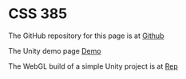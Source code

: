 # CSS 385
The GitHub repository for this page is at [Github](https://github.com/bfutino/bfutino.github.io)

The Unity demo page [Demo](https://bfutino.github.io/webgl/index.html)

The WebGL build of a simple Unity project is at [Rep](https://github.com/bfutino/Unity/tree/main/docs/WebGL)
